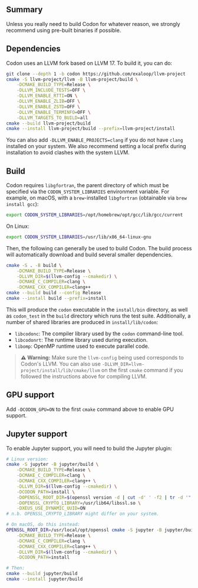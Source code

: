 ## Summary
Unless you really need to build Codon for whatever reason, we strongly
recommend using pre-built binaries if possible.

## Dependencies

Codon uses an LLVM fork based on LLVM 17. To build it, you can do:

``` bash
git clone --depth 1 -b codon https://github.com/exaloop/llvm-project
cmake -S llvm-project/llvm -B llvm-project/build \
    -DCMAKE_BUILD_TYPE=Release \
    -DLLVM_INCLUDE_TESTS=OFF \
    -DLLVM_ENABLE_RTTI=ON \
    -DLLVM_ENABLE_ZLIB=OFF \
    -DLLVM_ENABLE_ZSTD=OFF \
    -DLLVM_ENABLE_TERMINFO=OFF \
    -DLLVM_TARGETS_TO_BUILD=all
cmake --build llvm-project/build
cmake --install llvm-project/build --prefix=llvm-project/install
```

You can also add `-DLLVM_ENABLE_PROJECTS=clang` if you do not have `clang` installed
on your system. We also recommend setting a local prefix during installation to
avoid clashes with the system LLVM.

## Build

Codon requires `libgfortran`, the parent directory of which must be specified via the
`CODON_SYSTEM_LIBRARIES` environment variable. For example, on macOS, with a
`brew`-installed `libgfortran` (obtainable via `brew install gcc`):

```bash
export CODON_SYSTEM_LIBRARIES=/opt/homebrew/opt/gcc/lib/gcc/current
```

On Linux:

```bash
export CODON_SYSTEM_LIBRARIES=/usr/lib/x86_64-linux-gnu
```

Then, the following can generally be used to build Codon. The build process
will automatically download and build several smaller dependencies.

```bash
cmake -S . -B build \
    -DCMAKE_BUILD_TYPE=Release \
    -DLLVM_DIR=$(llvm-config --cmakedir) \
    -DCMAKE_C_COMPILER=clang \
    -DCMAKE_CXX_COMPILER=clang++
cmake --build build --config Release
cmake --install build --prefix=install
```

This will produce the `codon` executable in the `install/bin` directory, as
well as `codon_test` in the `build` directory which runs the test suite.
Additionally, a number of shared libraries are produced in `install/lib/codon`:

- `libcodonc`: The compiler library used by the `codon` command-line tool.
- `libcodonrt`: The runtime library used during execution.
- `libomp`: OpenMP runtime used to execute parallel code.

> **⚠️ Warning:**
> Make sure the `llvm-config` being used corresponds to Codon's LLVM. You can also use
> `-DLLVM_DIR=llvm-project/install/lib/cmake/llvm` on the first `cmake` command if you
> followed the instructions above for compiling LLVM.

## GPU support

Add `-DCODON_GPU=ON` to the first `cmake` command above to enable GPU support.

## Jupyter support

To enable Jupyter support, you will need to build the Jupyter plugin:

```bash
# Linux version:
cmake -S jupyter -B jupyter/build \
    -DCMAKE_BUILD_TYPE=Release \
    -DCMAKE_C_COMPILER=clang \
    -DCMAKE_CXX_COMPILER=clang++ \
    -DLLVM_DIR=$(llvm-config --cmakedir) \
    -DCODON_PATH=install \
    -DOPENSSL_ROOT_DIR=$(openssl version -d | cut -d' ' -f2 | tr -d '"') \
    -DOPENSSL_CRYPTO_LIBRARY=/usr/lib64/libssl.so \
    -DXEUS_USE_DYNAMIC_UUID=ON
# n.b. OPENSSL_CRYPTO_LIBRARY might differ on your system.

# On macOS, do this instead:
OPENSSL_ROOT_DIR=/usr/local/opt/openssl cmake -S jupyter -B jupyter/build \
    -DCMAKE_BUILD_TYPE=Release \
    -DCMAKE_C_COMPILER=clang \
    -DCMAKE_CXX_COMPILER=clang++ \
    -DLLVM_DIR=$(llvm-config --cmakedir) \
    -DCODON_PATH=install

# Then:
cmake --build jupyter/build
cmake --install jupyter/build
```
